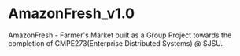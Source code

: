 # AmazonFresh_v1.0

AmazonFresh - Farmer's Market built as a Group Project towards the completion of CMPE273(Enterprise Distributed Systems) @ SJSU.

